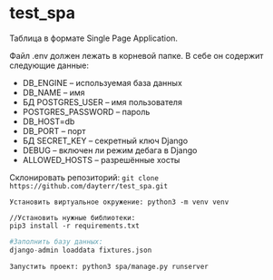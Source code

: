 # test_spa

Таблица в формате Single Page Application.

Файл .env должен лежать в корневой папке. В себе он содержит следующие данные:

* DB_ENGINE – используемая база данных 
* DB_NAME – имя 
* БД POSTGRES_USER – имя пользователя 
* POSTGRES_PASSWORD – пароль 
* DB_HOST=db 
* DB_PORT – порт 
* БД SECRET_KEY – секретный ключ Django 
* DEBUG – включен ли режим дебага в Django 
* ALLOWED_HOSTS – разрешённые хосты


Склонировать репозиторий: `git clone https://github.com/dayterr/test_spa.git`


```
Установить виртуальное окружение: python3 -m venv venv
```

```
//Установить нужные библиотеки: 
pip3 install -r requirements.txt
```

```python
#Заполнить базу данных: 
django-admin loaddata fixtures.json
```

```
Запустить проект: python3 spa/manage.py runserver
```
